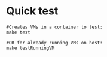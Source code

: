 Quick test
==========
```
#Creates VMs in a container to test:
make test

#OR for already running VMs on host:
make testRunningVM 
```
